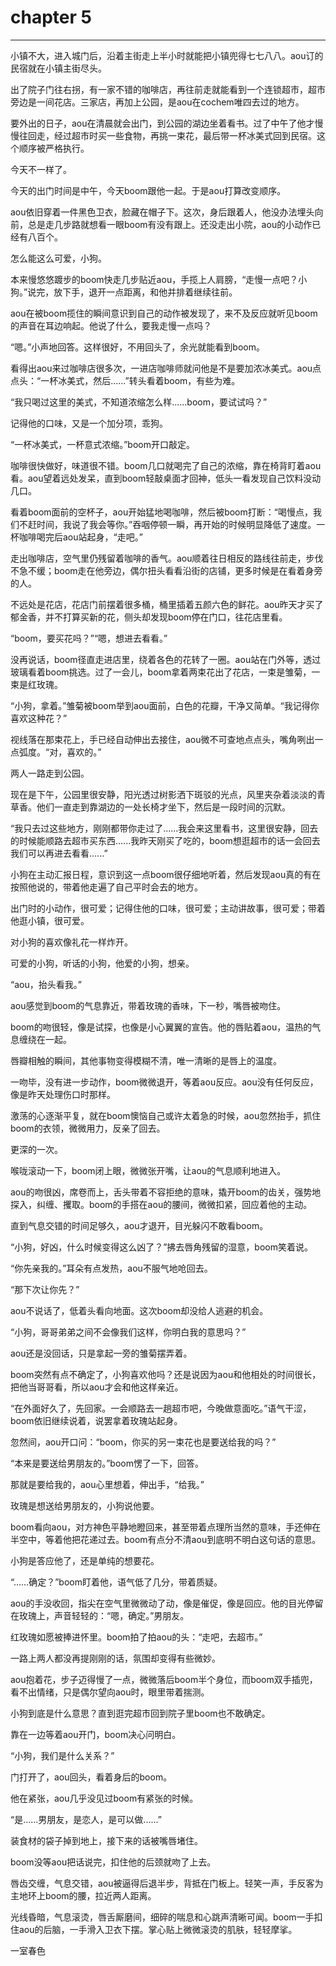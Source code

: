 # chapter 5
---
小镇不大，进入城门后，沿着主街走上半小时就能把小镇兜得七七八八。aou订的民宿就在小镇主街尽头。

出了院子门往右拐，有一家不错的咖啡店，再往前走就能看到一个连锁超市，超市旁边是一间花店。三家店，再加上公园，是aou在cochem唯四去过的地方。

要外出的日子，aou在清晨就会出门，到公园的湖边坐着看书。过了中午了他才慢慢往回走，经过超市时买一些食物，再挑一束花，最后带一杯冰美式回到民宿。这个顺序被严格执行。

今天不一样了。

今天的出门时间是中午，今天boom跟他一起。于是aou打算改变顺序。

aou依旧穿着一件黑色卫衣，脸藏在帽子下。这次，身后跟着人，他没办法埋头向前，总是走几步路就想看一眼boom有没有跟上。还没走出小院，aou的小动作已经有八百个。

怎么能这么可爱，小狗。

本来慢悠悠踱步的boom快走几步贴近aou，手揽上人肩膀，“走慢一点吧？小狗。”说完，放下手，退开一点距离，和他并排着继续往前。

aou在被boom揽住的瞬间意识到自己的动作被发现了，来不及反应就听见boom的声音在耳边响起。他说了什么，要我走慢一点吗？

“嗯。”小声地回答。这样很好，不用回头了，余光就能看到boom。

看得出aou来过咖啡店很多次，一进店咖啡师就问他是不是要加浓冰美式。aou点点头：“一杯冰美式，然后......”转头看着boom，有些为难。

“我只喝过这里的美式，不知道浓缩怎么样......boom，要试试吗？”

记得他的口味，又是一个加分项，乖狗。

“一杯冰美式，一杯意式浓缩。”boom开口敲定。

咖啡很快做好，味道很不错。boom几口就喝完了自己的浓缩，靠在椅背盯着aou看。aou望着远处发呆，直到boom轻敲桌面才回神，低头一看发现自己饮料没动几口。

看着boom面前的空杯子，aou开始猛地喝咖啡，然后被boom打断：“喝慢点，我们不赶时间，我说了我会等你。”吞咽停顿一瞬，再开始的时候明显降低了速度。一杯咖啡喝完后aou站起身，“走吧。”

走出咖啡店，空气里仍残留着咖啡的香气。aou顺着往日相反的路线往前走，步伐不急不缓；boom走在他旁边，偶尔扭头看看沿街的店铺，更多时候是在看着身旁的人。

不远处是花店，花店门前摆着很多桶，桶里插着五颜六色的鲜花。aou昨天才买了郁金香，并不打算买新的花，侧头却发现boom停在门口，往花店里看。

“boom，要买花吗？”“嗯，想进去看看。”

没再说话，boom径直走进店里，绕着各色的花转了一圈。aou站在门外等，透过玻璃看着boom挑选。过了一会儿，boom拿着两束花出了花店，一束是雏菊，一束是红玫瑰。

“小狗，拿着。”雏菊被boom举到aou面前，白色的花瓣，干净又简单。“我记得你喜欢这种花？”

视线落在那束花上，手已经自动伸出去接住，aou微不可查地点点头，嘴角咧出一点弧度。“对，喜欢的。”

两人一路走到公园。

现在是下午，公园里很安静，阳光透过树影洒下斑驳的光点，风里夹杂着淡淡的青草香。他们一直走到靠湖边的一处长椅才坐下，然后是一段时间的沉默。

“我只去过这些地方，刚刚都带你走过了......我会来这里看书，这里很安静，回去的时候能顺路去超市买东西......我昨天刚买了吃的，boom想逛超市的话一会回去我们可以再进去看看......”

小狗在主动汇报日程，意识到这一点boom很仔细地听着，然后发现aou真的有在按照他说的，带着他走遍了自己平时会去的地方。

出门时的小动作，很可爱；记得住他的口味，很可爱；主动讲故事，很可爱；带着他逛小镇，很可爱。

对小狗的喜欢像礼花一样炸开。

可爱的小狗，听话的小狗，他爱的小狗，想亲。

“aou，抬头看我。”

aou感觉到boom的气息靠近，带着玫瑰的香味，下一秒，嘴唇被吻住。

boom的吻很轻，像是试探，也像是小心翼翼的宣告。他的唇贴着aou，温热的气息缠绕在一起。

唇瓣相触的瞬间，其他事物变得模糊不清，唯一清晰的是唇上的温度。

一吻毕，没有进一步动作，boom微微退开，等着aou反应。aou没有任何反应，像是昨天处理伤口时那样。

激荡的心逐渐平复，就在boom懊恼自己或许太着急的时候，aou忽然抬手，抓住boom的衣领，微微用力，反亲了回去。

更深的一次。

喉咙滚动一下，boom闭上眼，微微张开嘴，让aou的气息顺利地进入。

aou的吻很凶，席卷而上，舌头带着不容拒绝的意味，撬开boom的齿关，强势地探入，纠缠、攫取。boom的手搭在aou的腰间，微微扣紧，回应着他的主动。

直到气息交错的时间足够久，aou才退开，目光躲闪不敢看boom。

“小狗，好凶，什么时候变得这么凶了？”拂去唇角残留的湿意，boom笑着说。

“你先亲我的。”耳朵有点发热，aou不服气地呛回去。

“那下次让你先？”

aou不说话了，低着头看向地面。这次boom却没给人逃避的机会。

“小狗，哥哥弟弟之间不会像我们这样，你明白我的意思吗？”

aou还是没回话，只是拿起一旁的雏菊摆弄着。

boom突然有点不确定了，小狗喜欢他吗？还是说因为aou和他相处的时间很长，把他当哥哥看，所以aou才会和他这样亲近。

“在外面好久了，先回家。一会顺路去一趟超市吧，今晚做意面吃。”语气干涩，boom依旧继续说着，说罢拿着玫瑰站起身。

忽然间，aou开口问：“boom，你买的另一束花也是要送给我的吗？”

“本来是要送给男朋友的。”boom愣了一下，回答。

那就是要给我的，aou心里想着，伸出手，“给我。”

玫瑰是想送给男朋友的，小狗说他要。

boom看向aou，对方神色平静地瞪回来，甚至带着点理所当然的意味，手还伸在半空中，等着他把花递过去。boom有点分不清aou到底明不明白这句话的意思。

小狗是答应他了，还是单纯的想要花。

“……确定？”boom盯着他，语气低了几分，带着质疑。

aou的手没收回，指尖在空气里微微动了动，像是催促，像是回应。他的目光停留在玫瑰上，声音轻轻的：“嗯，确定。”男朋友。

红玫瑰如愿被捧进怀里。boom拍了拍aou的头：“走吧，去超市。”

一路上两人都没再提刚刚的话，氛围却变得有些微妙。

aou抱着花，步子迈得慢了一点，微微落后boom半个身位，而boom双手插兜，看不出情绪，只是偶尔望向aou时，眼里带着揣测。

小狗到底是什么意思？直到逛完超市回到院子里boom也不敢确定。

靠在一边等着aou开门，boom决心问明白。

“小狗，我们是什么关系？”

门打开了，aou回头，看着身后的boom。

他在紧张，aou几乎没见过boom有紧张的时候。

“是......男朋友，是恋人，是可以做......”

装食材的袋子掉到地上，接下来的话被嘴唇堵住。

boom没等aou把话说完，扣住他的后颈就吻了上去。

唇齿交缠，气息交错，aou被逼得后退半步，背抵在门板上。轻笑一声，手反客为主地环上boom的腰，拉近两人距离。

光线昏暗，气息滚烫，唇舌厮磨间，细碎的喘息和心跳声清晰可闻。boom一手扣住aou的后脑，一手滑入卫衣下摆。掌心贴上微微滚烫的肌肤，轻轻摩挲。

一室春色

